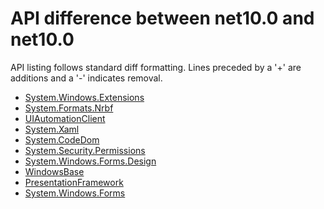 # API difference between net10.0 and net10.0

API listing follows standard diff formatting.
Lines preceded by a '+' are additions and a '-' indicates removal.

* [System.Windows.Extensions](10.0-preview2_System.Windows.Extensions.md)
* [System.Formats.Nrbf](10.0-preview2_System.Formats.Nrbf.md)
* [UIAutomationClient](10.0-preview2_UIAutomationClient.md)
* [System.Xaml](10.0-preview2_System.Xaml.md)
* [System.CodeDom](10.0-preview2_System.CodeDom.md)
* [System.Security.Permissions](10.0-preview2_System.Security.Permissions.md)
* [System.Windows.Forms.Design](10.0-preview2_System.Windows.Forms.Design.md)
* [WindowsBase](10.0-preview2_WindowsBase.md)
* [PresentationFramework](10.0-preview2_PresentationFramework.md)
* [System.Windows.Forms](10.0-preview2_System.Windows.Forms.md)

